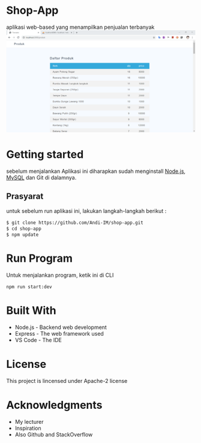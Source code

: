 # Shop-App
aplikasi web-based yang menampilkan penjualan terbanyak
![Capture](https://github.com/Andi-IM/shop-app/blob/master/Capture.PNG?raw=true)

# Getting started
sebelum menjalankan Aplikasi ini diharapkan sudah menginstall [Node.js](https://nodejs.org/en/download/),
[MySQL](https://dev.mysql.com/downloads/installer/) dan Git di dalamnya.

## Prasyarat
untuk sebelum run aplikasi ini, lakukan langkah-langkah berikut :
```
$ git clone https://github.com/Andi-IM/shop-app.git
$ cd shop-app
$ npm update
```

# Run Program
Untuk menjalankan program, ketik ini di CLI
```
npm run start:dev
```

# Built With
* Node.js - Backend web development
* Express - The web framework used
* VS Code - The IDE 

# License
This project is lincensed under Apache-2 license

# Acknowledgments
* My lecturer
* Inspiration
* Also Github and StackOverflow 
